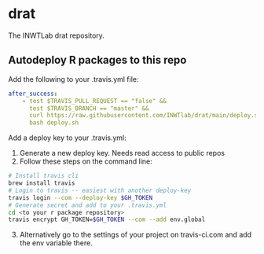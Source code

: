 # drat

The INWTLab drat repository.

## Autodeploy R packages to this repo

Add the following to your .travis.yml file:

```yml
after_success:
    - test $TRAVIS_PULL_REQUEST == "false" &&
      test $TRAVIS_BRANCH == "master" &&
      curl https://raw.githubusercontent.com/INWTlab/drat/main/deploy.sh > deploy.sh &&
      bash deploy.sh
```

Add a deploy key to your .travis.yml:

1. Generate a new deploy key. Needs read access to public repos
2. Follow these steps on the command line:

```sh
# Install travis cli
brew install travis
# Login to travis -- easiest with another deploy-key
travis login --com --deploy-key $GH_TOKEN
# Generate secret and add to your .travis.yml
cd <to your r package repository>
travis encrypt GH_TOKEN=$GH_TOKEN --com --add env.global
```

3. Alternatively go to the settings of your project on travis-ci.com and add the env variable there.
